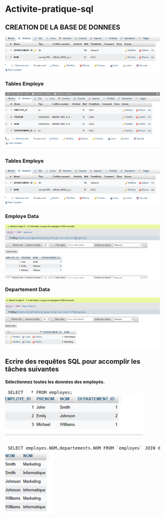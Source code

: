 # Activite-pratique-sql
<h2>CREATION DE LA BASE DE DONNEES</h2>
<img src="TABLE_DEP.PNG" alt="DATABASE" >
<h3>Tables Employe</h3>
<img src="table_employes.PNG" alt="DATABASE" >
<h3>Tables Employe</h3>
<img src="TABLE_DEP.PNG" alt="DATABASE" >
<h3> Employe Data</h3>
<img src="emp_data.PNG" alt="DATABASE" >
<h3> Departement Data</h3>
<img src="dep_data.PNG" alt="DATABASE" >
<h2>Ecrire des requêtes SQL pour accomplir les tâches suivantes</h2>
<h4>Sélectionnez toutes les données des employés. </h4>
 <pre> SELECT   * FROM employes; </pres>
<img src="tousLesEmployes.PNG" alt="DATABASE" >
 <pre> SELECT employes.NOM,departements.NOM FROM `employes` JOIN departements;<pres>
<img src="EMP_DEP.PNG" alt="DATABASE" >





